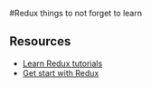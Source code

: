 #Redux things to not forget to learn

## Resources

* [Learn Redux tutorials](https://learnredux.com/)
* [Get start with Redux](https://egghead.io/courses/getting-started-with-redux)
